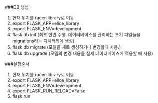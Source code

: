 ###DB 생성
1. 현재 위치를 racer-library로 이동
2. export FLASK_APP=elice_library
3. export FLASK_ENV=development
4. flask db init (최초 한번 수행. 데이터베이스를 관리하는 초기 파일들을 migrations라는 디렉터리에 생성)
5. flask db migrate (모델을 새로 생성하거나 변경할때 사용.)
6. flask db upgrade (모델의 변경 내용을 실제 데이터베이스에 적용할 때 사용)

###실행순서
1. 현재 위치를 racer-library로 이동
2. export FLASK_APP=elice_library
3. export FLASK_ENV=development
4. export FLASK_RUN_RELOAD=False
5. flask run
